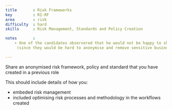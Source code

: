 ```yaml
---
title       : Risk Frameworks
key         : RI-RF
area        : risk
difficulty  : hard
skills      : Risk Management, Standards and Policy Creation

notes       :
    - One of the candidates observered that he would not be happy to share this anonymised risk framework examples
     (since they would be hard to anonymise and remove sensitive business logic/details)

---
```


Share an anonymised risk framework, policy and standard that you have created in a previous role

This should include details of how you:

- embeded risk management
- included optimising risk processes and methodology in the workflows created